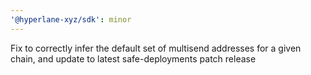 ```yaml
---
'@hyperlane-xyz/sdk': minor
---
```


Fix to correctly infer the default set of multisend addresses for a given chain, and update to latest safe-deployments patch release
